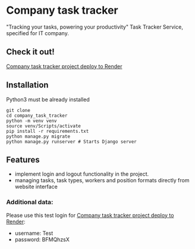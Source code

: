 # Company task tracker
"Tracking your tasks, powering your productivity"
Task Tracker Service, specified for IT company.
## Check it out!

[ Company task tracker project deploy to Render](https://company-task-tracker.onrender.com)

## Installation

Python3 must be already installed

```shell
git clone 
cd company_task_tracker
python -m venv venv
source venv/Scripts/activate
pip install -r requirements.txt
python manage.py migrate
python manage.py runserver # Starts Django server
```

## Features

+	implement login and logout functionality in the project.
+	managing tasks, task types, workers and position formats directly from website interface

### Additional data:

Please use this test login for  [ Company task tracker project deploy to Render](https://company-task-tracker.onrender.com):
+ username: Test
+ password: BFMQhzsX
